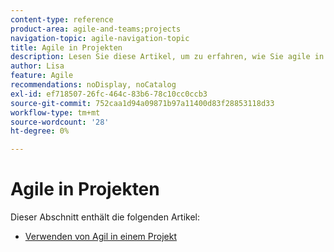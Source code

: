 ```yaml
---
content-type: reference
product-area: agile-and-teams;projects
navigation-topic: agile-navigation-topic
title: Agile in Projekten
description: Lesen Sie diese Artikel, um zu erfahren, wie Sie agile in Projekten verwenden können.
author: Lisa
feature: Agile
recommendations: noDisplay, noCatalog
exl-id: ef718507-26fc-464c-83b6-78c10cc0ccb3
source-git-commit: 752caa1d94a09871b97a11400d83f28853118d33
workflow-type: tm+mt
source-wordcount: '28'
ht-degree: 0%

---
```


# Agile in Projekten

Dieser Abschnitt enthält die folgenden Artikel:

* [Verwenden von Agil in einem Projekt](../../agile/agile-in-projects/use-agile-on-a-project.md)
